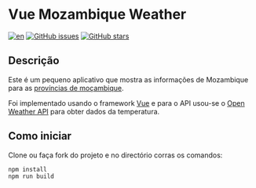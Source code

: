 # Vue Mozambique Weather
[![en](https://img.shields.io/badge/language-english-red.svg)](https://github.com/reizen-desu/vue-mozambique-weather/blob/main/README.md)
[![GitHub issues](https://img.shields.io/github/issues/reizen-desu/vue-mozambique-weather)](https://github.com/reizen-desu/vue-mozambique-weather/issues)
[![GitHub stars](https://img.shields.io/github/stars/reizen-desu/vue-mozambique-weather)](https://github.com/reizen-desu/vue-mozambique-weather/stargazers)

## Descrição

Este é um pequeno aplicativo que mostra as informações de Mozambique para as [províncias de moçambique](https://en.wikipedia.org/wiki/Provinces_of_Mozambique).

Foi implementado usando o framework [Vue](https://vuejs.org/) e para o API usou-se o  [Open Weather API](https://openweathermap.org/) para obter dados da temperatura.

## Como iniciar
Clone ou faça fork do projeto e no directório corras os comandos:
```
npm install
npm run build
```
